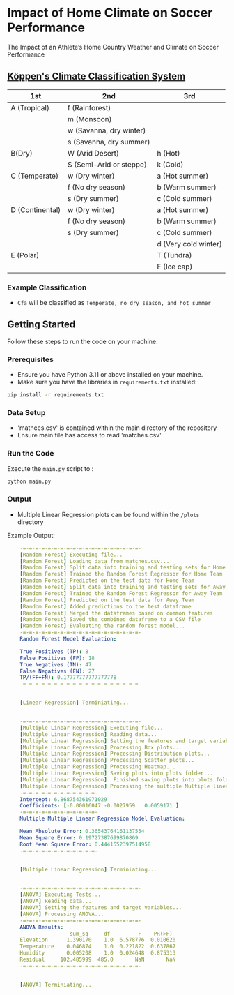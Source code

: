 # Impact of Home Climate on Soccer Performance
The Impact of an Athlete’s Home Country Weather and Climate on Soccer Performance

## [Köppen's Climate Classification System](https://en.wikipedia.org/wiki/K%C3%B6ppen_climate_classification#Overview)

| 1st             | 2nd                                                                        | 3rd                                                                 |
|-----------------|----------------------------------------------------------------------------|---------------------------------------------------------------------|
| A (Tropical)    | f (Rainforest) 
| |m (Monsoon)|
| |w (Savanna, dry winter)
| |s (Savanna, dry summer) |                                                                     |
| B(Dry)          | W (Arid Desert) | h (Hot)
||S (Semi-Arid or steppe)                                    | k (Cold)                                                    |
| C (Temperate)   | w (Dry winter) |a (Hot summer)
||f (No dry season) |b (Warm summer)
||s (Dry summer)                            | c (Cold summer)                      |
| D (Continental) | w (Dry winter) |a (Hot summer)
||f (No dry season) |b (Warm summer)
||s (Dry summer)|c (Cold summer)
||                            |    d (Very cold winter) |
| E (Polar)       |                                                                            | T (Tundra) 
|||F (Ice cap)                                              |

### Example Classification
- `Cfa` will be classified as `Temperate, no dry season, and hot summer`

##

## Getting Started

Follow these steps to run the code on your machine:

### Prerequisites
- Ensure you have Python 3.11 or above installed on your machine.
- Make sure you have the libraries in `requirements.txt` installed:

```bash
pip install -r requirements.txt
```

### Data Setup
- 'mathces.csv' is contained within the main directory of the repository
- Ensure main file has access to read 'matches.csv'


### Run the Code

Execute the `main.py` script to :

```bash
python main.py
```

### Output

- Multiple Linear Regression plots can be found within the `/plots` directory

Example Output:

```yaml
    -=-=-=-=-=-=-=-=-=-=-=-=-=-=-=-=-=-=-=-
    [Random Forest] Executing file...
    [Random Forest] Loading data from matches.csv...
    [Random Forest] Split data into training and testing sets for Home Team
    [Random Forest] Trained the Random Forest Regressor for Home Team
    [Random Forest] Predicted on the test data for Home Team
    [Random Forest] Split data into training and testing sets for Away Team
    [Random Forest] Trained the Random Forest Regressor for Away Team
    [Random Forest] Predicted on the test data for Away Team      
    [Random Forest] Added predictions to the test dataframe       
    [Random Forest] Merged the dataframes based on common features
    [Random Forest] Saved the combined dataframe to a CSV file    
    [Random Forest] Evaluating the random forest model...
    -=-=-=-=-=-=-=-=-=-=-=-=-=-=-=-=-=-=-=-
    Random Forest Model Evaluation:

    True Positives (TP): 8
    False Positives (FP): 18
    True Negatives (TN): 47
    False Negatives (FN): 27
    TP/(FP+FN): 0.17777777777777778
    -=-=-=-=-=-=-=-=-=-=-=-=-=-=-=-=-=-=-=-


    [Linear Regression] Terminiating...


    -=-=-=-=-=-=-=-=-=-=-=-=-=-=-=-=-=-=-=-
    [Multiple Linear Regression] Executing file...
    [Multiple Linear Regression] Reading data...
    [Multiple Linear Regression] Setting the features and target variables...
    [Multiple Linear Regression] Processing Box plots...
    [Multiple Linear Regression] Processing Distribution plots...
    [Multiple Linear Regression] Processing Scatter plots...
    [Multiple Linear Regression] Processing Heatmap...
    [Multiple Linear Regression] Saving plots into plots folder...
    [Multiple Linear Regression]  Finished saving plots into plots folder.
    [Multiple Linear Regression] Processing the multiple Multiple linear regression model...
    -=-=-=-=-=-=-=-=-=-=-=-=-
    Intercept: 6.868754361971029
    Coefficients: [-0.00016047 -0.0027959   0.0059171 ]
    -=-=-=-=-=-=-=-=-=-=-=-=-
    Multiple Multiple Linear Regression Model Evaluation:

    Mean Absolute Error: 0.36543764161137554
    Mean Square Error: 0.19727387699870869
    Root Mean Square Error: 0.4441552397514958
    -=-=-=-=-=-=-=-=-=-=-=-=-


    [Multiple Linear Regression] Terminiating...


    -=-=-=-=-=-=-=-=-=-=-=-=-=-=-=-=-=-=-=-
    [ANOVA] Executing Tests...
    [ANOVA] Reading data...
    [ANOVA] Setting the features and target variables...
    [ANOVA] Processing ANOVA...
    -=-=-=-=-=-=-=-=-=-=-=-=-=-=-=-=-=-=-=-
    ANOVA Results:
                    sum_sq     df         F    PR(>F)
    Elevation      1.390170    1.0  6.578776  0.010620
    Temperature    0.046874    1.0  0.221822  0.637867
    Humidity       0.005208    1.0  0.024648  0.875313
    Residual     102.485999  485.0       NaN       NaN
    -=-=-=-=-=-=-=-=-=-=-=-=-=-=-=-=-=-=-=-


    [ANOVA] Terminiating...

```
